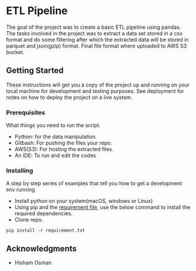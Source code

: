 #  ETL Pipeline

The goal of the project was to create a basic ETL pipeline using pandas. The tasks involved in the project was to extract a data set stored in a csv format and do some filtering after which the extracted data will be stored in parquet and json(gzip) format. Final file format where uploaded to AWS S3 bucket.

## Getting Started

These instructions will get you a copy of the project up and running on your local machine for development and testing purposes. See deployment for notes on how to deploy the project on a live system.

### Prerequisites

What things you need to run the script.

* Python: for the data manipulation.
* Gitbash: For pushing the files your repo.
* AWS(S3): For hosting the extracted files.
* An IDE: To run and edit the codes

### Installing

A step by step series of examples that tell you how to get a development env running

* Install python on your system(macOS, windows or Linux)
* Using pip and the [requirement file](https://drive.google.com/file/d/14mlEM-5mbhD4oQpF8fLCZXKZaLlTPo-C/view?usp=sharing), use the below command to install the required dependencies.
* Clone repo.

```
pip install -r requirement.txt
```

## Acknowledgments

* Hisham Osman
